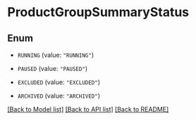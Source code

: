 # ProductGroupSummaryStatus

## Enum


* `RUNNING` (value: `"RUNNING"`)

* `PAUSED` (value: `"PAUSED"`)

* `EXCLUDED` (value: `"EXCLUDED"`)

* `ARCHIVED` (value: `"ARCHIVED"`)


[[Back to Model list]](../README.md#documentation-for-models) [[Back to API list]](../README.md#documentation-for-api-endpoints) [[Back to README]](../README.md)


